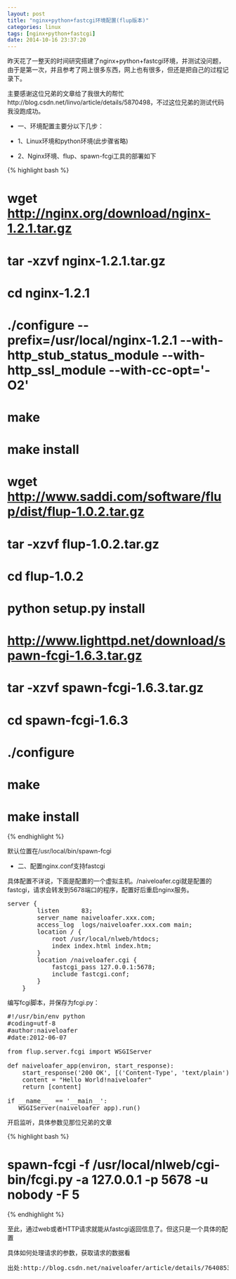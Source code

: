 ```yaml
---
layout: post
title: "nginx+python+fastcgi环境配置(flup版本)"
categories: linux
tags: [nginx+python+fastcgi]
date: 2014-10-16 23:37:20
---
```


 昨天花了一整天的时间研究搭建了nginx+python+fastcgi环境，并测试没问题，由于是第一次，并且参考了网上很多东西，网上也有很多，但还是把自己的过程记录下。

主要感谢这位兄弟的文章给了我很大的帮忙http://blog.csdn.net/linvo/article/details/5870498，不过这位兄弟的测试代码我没跑成功。

* 一、环境配置主要分以下几步：

* 1、Linux环境和python环境(此步骤省略)

* 2、Nginx环境、flup、spawn-fcgi工具的部署如下


{% highlight bash %}
# wget http://nginx.org/download/nginx-1.2.1.tar.gz  
# tar -xzvf nginx-1.2.1.tar.gz  
# cd nginx-1.2.1  
# ./configure --prefix=/usr/local/nginx-1.2.1 --with-http_stub_status_module --with-http_ssl_module --with-cc-opt='-O2'  
# make  
# make install  
#   
# wget http://www.saddi.com/software/flup/dist/flup-1.0.2.tar.gz  
# tar -xzvf flup-1.0.2.tar.gz  
# cd flup-1.0.2  
# python setup.py install  
#   
# http://www.lighttpd.net/download/spawn-fcgi-1.6.3.tar.gz  
# tar -xzvf spawn-fcgi-1.6.3.tar.gz  
# cd spawn-fcgi-1.6.3  
# ./configure  
# make  
# make install  

{% endhighlight %}

默认位置在/usr/local/bin/spawn-fcgi  

* 二、配置nginx.conf支持fastcgi

具体配置不详说，下面是配置的一个虚拟主机。/naiveloafer.cgi就是配置的fastcgi，请求会转发到5678端口的程序，配置好后重启nginx服务。


<pre>
server {  
        listen      83;  
        server_name naiveloafer.xxx.com;  
        access_log  logs/naiveloafer.xxx.com main;  
        location / {  
            root /usr/local/nlweb/htdocs;  
            index index.html index.htm;  
        }  
        location /naiveloafer.cgi {  
            fastcgi_pass 127.0.0.1:5678;  
            include fastcgi.conf;  
        }  
    }  
</pre>


编写fcgi脚本，并保存为fcgi.py：

<pre>
#!/usr/bin/env python  
#coding=utf-8  
#author:naiveloafer  
#date:2012-06-07  
  
from flup.server.fcgi import WSGIServer  
  
def naiveloafer_app(environ, start_response):  
    start_response('200 OK', [('Content-Type', 'text/plain')])  
    content = "Hello World!naiveloafer"  
    return [content]  
  
if __name__  == '__main__':  
   WSGIServer(naiveloafer_app).run()  
</pre>


开启监听，具体参数见那位兄弟的文章

{% highlight bash %}
# spawn-fcgi -f /usr/local/nlweb/cgi-bin/fcgi.py -a 127.0.0.1 -p 5678 -u nobody -F 5  
{% endhighlight %}


至此，通过web或者HTTP请求就能从fastcgi返回信息了。但这只是一个具体的配置

具体如何处理请求的参数，获取请求的数据看

<pre>
出处:http://blog.csdn.net/naiveloafer/article/details/7640853
</pre>
